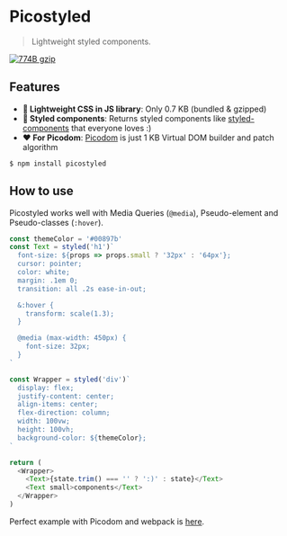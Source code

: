# Picostyled

> Lightweight styled components.

[![774B gzip][gzip-badge]][bundlesize]

[gzip-badge]: https://img.shields.io/badge/bundled%20&%20gzip-597%20B-brightgreen.svg
[bundlesize]: https://github.com/siddharthkp/bundlesize

## Features

- **🚀 Lightweight CSS in JS library**: Only 0.7 KB (bundled & gzipped)
- **💅 Styled components**: Returns styled components like [styled-components](https://www.styled-components.com/) that everyone loves :)
- **❤️ For Picodom**: [Picodom](https://github.com/picodom/picodom) is just 1 KB Virtual DOM builder and patch algorithm

```
$ npm install picostyled
```

## How to use

Picostyled works well with Media Queries (`@media`), Pseudo-element and Pseudo-classes (`:hover`).

```js
const themeColor = '#00897b'
const Text = styled('h1')`
  font-size: ${props => props.small ? '32px' : '64px'};
  cursor: pointer;
  color: white;
  margin: .1em 0;
  transition: all .2s ease-in-out;

  &:hover {
    transform: scale(1.3);
  }

  @media (max-width: 450px) {
    font-size: 32px;
  }
`

const Wrapper = styled('div')`
  display: flex;
  justify-content: center;
  align-items: center;
  flex-direction: column;
  width: 100vw;
  height: 100vh;
  background-color: ${themeColor};
`

return (
  <Wrapper>
    <Text>{state.trim() === '' ? ':)' : state}</Text>
    <Text small>components</Text>
  </Wrapper>
)
```

Perfect example with Picodom and webpack is [here](https://github.com/idered/picostyled/tree/master/example).
